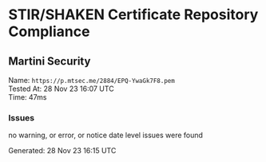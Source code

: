 # STIR/SHAKEN Certificate Repository Compliance

## Martini Security

Name: `https://p.mtsec.me/2884/EPQ-YwaGk7F8.pem`\
Tested At: 28 Nov 23 16:07 UTC\
Time: 47ms

### Issues

no warning, or error, or notice date level issues were found

Generated: 28 Nov 23 16:15 UTC